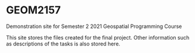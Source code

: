 # GEOM2157
Demonstration site for Semester 2 2021 Geospatial Programming Course

This site stores the files created for the final project. Other information such as descriptions of the tasks is also stored here.
